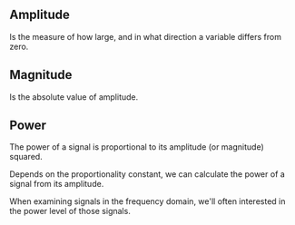 ## Amplitude
Is the measure of how large, and in what direction a variable differs from zero.
## Magnitude
Is the absolute value of amplitude.
## Power
The power of a signal is proportional to its amplitude (or magnitude) squared.

Depends on the proportionality constant, we can calculate the power of a signal from its amplitude.

When examining signals in the frequency domain, we'll often interested in the power level of those signals.